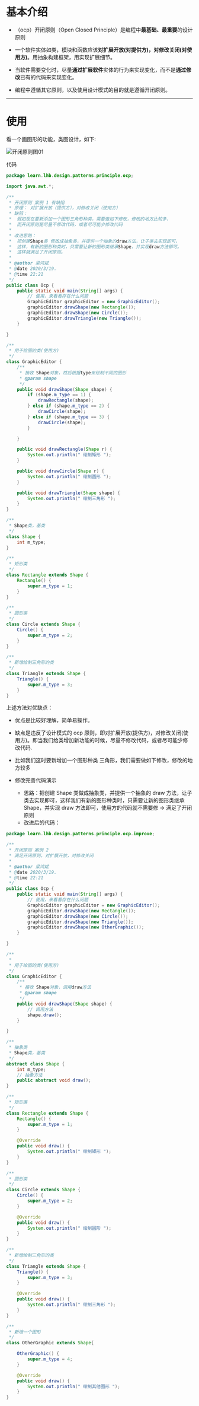# 基本介绍

+ （ocp）开闭原则（Open Closed Principle）是编程中**最基础、最重要**的设计原则

+ 一个软件实体如类，模块和函数应该**对扩展开放(对提供方)，对修改关闭(对使用方)**。用抽象构建框架，用实现扩展细节。

+ 当软件需要变化时，尽量**通过扩展软件**实体的行为来实现变化，而不是**通过修改**已有的代码来实现变化。

+ 编程中遵循其它原则，以及使用设计模式的目的就是遵循开闭原则。



---



# 使用

看一个画图形的功能，类图设计，如下:

![开闭原则图01](https://gitee.com/Herbie_Leung/lhb-picture/raw/master/1-%E7%BC%96%E7%A8%8B/04%E8%AE%BE%E8%AE%A1%E6%A8%A1%E5%BC%8F%EF%BC%8C%E6%95%B0%E6%8D%AE%E7%BB%93%E6%9E%84%E5%92%8C%E7%AE%97%E6%B3%95/%E8%AE%BE%E8%AE%A1%E6%A8%A1%E5%BC%8F/%E5%BC%80%E9%97%AD%E5%8E%9F%E5%88%99%E5%9B%BE01.png)

代码

```java
package learn.lhb.design.patterns.principle.ocp;

import java.awt.*;

/**
 * 开闭原则 案例 1 有缺陷
 * 原理： 对扩展开放（提供方），对修改关闭（使用方）
 * 缺陷：
 *  假如现在要新添加一个图形三角形种类，需要做如下修改，修改的地方比较多，
 *  而开闭原则是尽量不修改代码，或者尽可能少修改代码
 * 
 * 改进思路：
 *  把创建Shape类 修改成抽象类，并提供一个抽象的draw方法，让子类去实现即可，
 *  这样，有新的图形种类时，只需要让新的图形类继承Shape，并实现draw方法即可。
 *  这样就满足了开闭原则。
 *
 * @author 梁鸿斌
 * @date 2020/3/19.
 * @time 22:21
 */
public class Ocp {
    public static void main(String[] args) {
        // 使用，来看看存在什么问题
        GraphicEditor graphicEditor = new GraphicEditor();
        graphicEditor.drawShape(new Rectangle());
        graphicEditor.drawShape(new Circle());
        graphicEditor.drawTriangle(new Triangle());
    }

}

/**
 * 用于绘图的类(使用方)
 */
class GraphicEditor {
    /**
     * 接收 Shape对象，然后根据type来绘制不同的图形
     * @param shape
     */
    public void drawShape(Shape shape) {
        if (shape.m_type == 1) {
            drawRectangle(shape);
        } else if (shape.m_type == 2) {
            drawCircle(shape);
        } else if (shape.m_type == 3) {
            drawCircle(shape);
        }

    }

    public void drawRectangle(Shape r) {
        System.out.println(" 绘制矩形 ");
    }

    public void drawCircle(Shape r) {
        System.out.println(" 绘制圆形 ");
    }

    public void drawTriangle(Shape shape) {
        System.out.println(" 绘制三角形 ");
    }
}

/**
 * Shape类，基类
 */
class Shape {
    int m_type;
}

/**
 * 矩形类
 */
class Rectangle extends Shape {
    Rectangle() {
        super.m_type = 1;
    }
}

/**
 * 圆形类
 */
class Circle extends Shape {
    Circle() {
        super.m_type = 2;
    }
}

/**
 * 新增绘制三角形的类
 */
class Triangle extends Shape {
    Triangle() {
        super.m_type = 3;
    }
}
```

上述方法对优缺点：

+ 优点是比较好理解，简单易操作。

+ 缺点是违反了设计模式的 ocp 原则，即对扩展开放(提供方)，对修改关闭(使用方)。即当我们给类增加新功能的时候，尽量不修改代码，或者尽可能少修改代码.

+ 比如我们这时要新增加一个图形种类 三角形，我们需要做如下修改，修改的地方较多

+ 修改完善代码演示
  + 思路：把创建 Shape 类做成抽象类，并提供一个抽象的 draw 方法，让子类去实现即可，这样我们有新的图形种类时，只需要让新的图形类继承 Shape，并实现 draw 方法即可，使用方的代码就不需要修 -> 满足了开闭原则
  + 改进后的代码：

```java
package learn.lhb.design.patterns.principle.ocp.improve;

/**
 * 开闭原则 案例 2
 * 满足开闭原则，对扩展开放，对修改关闭
 *
 * @author 梁鸿斌
 * @date 2020/3/19.
 * @time 22:21
 */
public class Ocp {
    public static void main(String[] args) {
        // 使用，来看看存在什么问题
        GraphicEditor graphicEditor = new GraphicEditor();
        graphicEditor.drawShape(new Rectangle());
        graphicEditor.drawShape(new Circle());
        graphicEditor.drawShape(new Triangle());
        graphicEditor.drawShape(new OtherGraphic());
    }

}

/**
 *
 * 用于绘图的类(使用方)
 */
class GraphicEditor {
    /**
     * 接收 Shape对象，调用draw方法
     * @param shape
     */
    public void drawShape(Shape shape) {
        // 调用方法
        shape.draw();
    }

}

/**
 * 抽象类
 * Shape类，基类
 */
abstract class Shape {
    int m_type;
    // 抽象方法
    public abstract void draw();
}

/**
 * 矩形类
 */
class Rectangle extends Shape {
    Rectangle() {
        super.m_type = 1;
    }

    @Override
    public void draw() {
        System.out.println(" 绘制矩形 ");
    }
}

/**
 * 圆形类
 */
class Circle extends Shape {
    Circle() {
        super.m_type = 2;
    }

    @Override
    public void draw() {
        System.out.println(" 绘制圆形 ");
    }
}

/**
 * 新增绘制三角形的类
 */
class Triangle extends Shape {
    Triangle() {
        super.m_type = 3;
    }

    @Override
    public void draw() {
        System.out.println(" 绘制三角形 ");
    }
}

/**
 * 新增一个图形
 */
class OtherGraphic extends Shape{

    OtherGraphic() {
        super.m_type = 4;
    }

    @Override
    public void draw() {
        System.out.println(" 绘制其他图形 ");
    }
}
```

